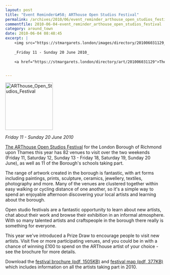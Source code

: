 ```yaml
---
layout: post
title: "Event Reminder&#58; ARThouse Open Studios Festival"
permalink: /archives/2010/06/event_reminder_arthouse_open_studios_festival.html
commentfile: 2010-06-04-event_reminder_arthouse_open_studios_festival
category: around_town
date: 2010-06-04 08:48:45
excerpt: |
    <img src="https://stmargarets.london/images/directory/201006031129_ARThouse_Open_Studios_Festival.jpg"  alt="ARThouse_Open_Studios_Festival" class="right" width="150" />
    
    _Friday 11 - Sunday 20 June 2010_
    
    <a href="https://stmargarets.london/directory/art/201006031129">The ARThouse Open Studios Festival</a> for the London Borough of Richmond upon Thames this year has 82 venues to visit over the two weekends (Friday 11, Saturday 12, Sunday 13 - Friday 18, Saturday 19, Sunday 20 June), as well as 11 of the Borough's schools taking part.
    

---
```


<img src="https://stmargarets.london/images/directory/201006031129_ARThouse_Open_Studios_Festival.jpg"  alt="ARThouse_Open_Studios_Festival" class="right" width="150" />

*Friday 11 - Sunday 20 June 2010*

[The ARThouse Open Studios Festival](/directory/art/201006031129) for the London Borough of Richmond upon Thames this year has 82 venues to visit over the two weekends (Friday 11, Saturday 12, Sunday 13 - Friday 18, Saturday 19, Sunday 20 June), as well as 11 of the Borough's schools taking part.

The range of artwork created in the borough is fantastic, with art forms including paintings, prints, sculpture, ceramics, jewellery, textiles, photography and more. Many of the venues are clustered together within easy walking or cycling distance of one another, so it's a simple way to spend an enjoyable afternoon discovering your local artists and learning about the borough.

Open studio festivals are a fantastic opportunity to learn about new artists, chat about their work and browse their exhibition in an informal atmosphere. With so many talented artists and craftspeople in the borough there really is something for everyone.

This year we've introduced a Prize Draw to encourage people to visit new artists. Visit five or more participating venues, and you could be in with a chance of winning £100 to spend on the ARThouse artist of your choice - see the brochure for more details.

Download the [festival brochure (pdf, 1505KB)](http://www.richmond.gov.uk/arthouse_brochure_2010-4.pdf) and [festival map (pdf, 377KB)](http://www.richmond.gov.uk/arthouse_map_2010-2.pdf) which includes information on all the artists taking part in 2010.
